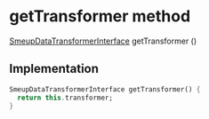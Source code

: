 


# getTransformer method








[SmeupDataTransformerInterface](../../smeup_services_transformers_smeup_data_transformer_interface/SmeupDataTransformerInterface-class.md) getTransformer
()








## Implementation

```dart
SmeupDataTransformerInterface getTransformer() {
  return this.transformer;
}
```







